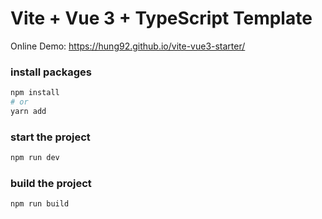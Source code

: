 # Vite + Vue 3 + TypeScript Template
Online Demo: https://hung92.github.io/vite-vue3-starter/

### install packages

```sh
npm install
# or
yarn add
```

### start the project

```sh
npm run dev
```

### build the project

```sh
npm run build
```
